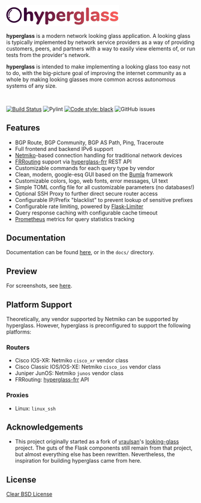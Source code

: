 <img src="logo.png" width=300></img>

**hyperglass** is a modern network looking glass application. A looking glass is typically implemented by network service providers as a way of providing customers, peers, and partners with a way to easily view elements of, or run tests from the provider's network.

**hyperglass** is intended to make implementing a looking glass too easy not to do, with the big-picture goal of improving the internet community as a whole by making looking glasses more common across autonomous systems of any size.

<br>

[![Build Status](https://travis-ci.com/checktheroads/hyperglass.svg)](https://travis-ci.com/checktheroads/hyperglass)
![Pylint](https://raw.githubusercontent.com/checktheroads/hyperglass/master/pylint.svg)
[![Code style: black](https://img.shields.io/badge/code%20style-black-000000.svg)](https://github.com/ambv/black)
![GitHub issues](https://img.shields.io/github/issues/checktheroads/hyperglass.svg)

## Features

-   BGP Route, BGP Community, BGP AS Path, Ping, Traceroute
-   Full frontend and backend IPv6 support
-   [Netmiko](https://github.com/ktbyers/netmiko)-based connection handling for traditional network devices
-   [FRRouting](https://frrouting.org/) support via [hyperglass-frr](https://github.com/checktheroads/hyperglass-frr) REST API
-   Customizable commands for each query type by vendor
-   Clean, modern, google-esq GUI based on the [Bumla](https://bulma.io) framework
-   Customizable colors, logo, web fonts, error messages, UI text
-   Simple TOML config file for all customizable parameters (no databases!)
-   Optional SSH Proxy to further direct secure router access
-   Configurable IP/Prefix "blacklist" to prevent lookup of sensitive prefixes
-   Configurable rate limiting, powered by [Flask-Limiter](https://github.com/alisaifee/flask-limiter)
-   Query response caching with configurable cache timeout
-   [Prometheus](https://prometheus.io/) metrics for query statistics tracking

## Documentation

Documentation can be found [here](https://hyperglass.readthedocs.io), or in the `docs/` directory.

## Preview

For screenshots, see [here](https://hyperglass.readthedocs.io/en/latest/screenshots/).

## Platform Support

Theoretically, any vendor supported by Netmiko can be supported by hyperglass. However, hyperglass is preconfigured to support the following platforms:

### Routers

-   Cisco IOS-XR: Netmiko `cisco_xr` vendor class
-   Cisco Classic IOS/IOS-XE: Netmiko `cisco_ios` vendor class
-   Juniper JunOS: Netmiko `junos` vendor class
-   FRRouting: [hyperglass-frr](https://github.com/checktheroads/hyperglass-frr) API

### Proxies

-   Linux: `linux_ssh`

## Acknowledgements

-   This project originally started as a fork of [vraulsan](https://github.com/vraulsan)'s [looking-glass](https://github.com/vraulsan/looking-glass) project. The guts of the Flask components still remain from that project, but almost everything else has been rewritten. Nevertheless, the inspiration for building hyperglass came from here.

## License

[Clear BSD License](https://github.com/checktheroads/hyperglass/master/LICENSE)

